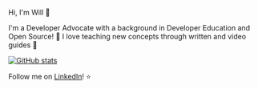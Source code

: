 Hi, I'm Will 👋

I'm a Developer Advocate with a background in Developer Education and Open Source! 🚀 I love teaching new concepts through written and video guides 🎥

[![GitHub stats](https://github-readme-stats.vercel.app/api?username=wrussell1999&count_private=true&show_icons=true&theme=radical&hide_rank=false)](https://github.com/anuraghazra/github-readme-stats)

Follow me on [LinkedIn](https://linkedin.com/in/wrussell1999)! ⭐️
